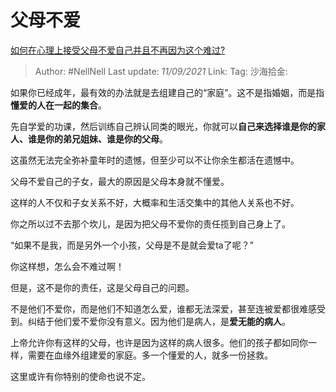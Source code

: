 # 父母不爱
[如何在心理上接受父母不爱自己并且不再因为这个难过?](https://www.zhihu.com/question/31473116/answer/2189477071)

> Author: #NellNell
> Last update: *11/09/2021*
> Link:
> Tag:
> 沙海拾金:

如果你已经成年，最有效的办法就是去组建自己的“家庭”。这不是指婚姻，而是指**懂爱的人在一起的集合**。

先自学爱的功课，然后训练自己辨认同类的眼光，你就可以**自己来选择谁是你的家人、谁是你的弟兄姐妹、谁是你的父母**。

这虽然无法完全弥补童年时的遗憾，但至少可以不让你余生都活在遗憾中。

父母不爱自己的子女，最大的原因是父母本身就不懂爱。

这样的人不仅和子女关系不好，大概率和生活交集中的其他人关系也不好。

你之所以过不去那个坎儿，是因为把父母不爱你的责任揽到自己身上了。

“如果不是我，而是另外一个小孩，父母是不是就会爱ta了呢？”

你这样想，怎么会不难过啊！

但是，这不是你的责任，这是父母自己的问题。

不是他们不爱你，而是他们不知道怎么爱，谁都无法深爱，甚至连被爱都很难感受到。纠结于他们爱不爱你没有意义。因为他们是病人，是**爱无能的病人**。

上帝允许你有这样的父母，也许是因为这样的病人很多。他们的孩子都如同你一样，需要在血缘外组建爱的家庭。多一个懂爱的人，就多一份拯救。

这里或许有你特别的使命也说不定。
